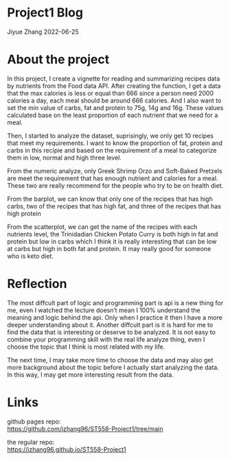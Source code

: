 Project1 Blog
================
Jiyue Zhang
2022-06-25

# About the project

In this project, I create a vignette for reading and summarizing recipes
data by nutrients from the Food data API. After creating the function, I
get a data that the max calories is less or equal than 666 since a
person need 2000 calories a day, each meal should be around 666
calories. And I also want to set the min value of carbs, fat and protein
to 75g, 14g and 16g. These values calculated base on the least
proportion of each nutrient that we need for a meal.

Then, I started to analyze the dataset, suprisingly, we only get 10
recipes that meet my requirements. I want to know the proportion of fat,
protein and carbs in this recipie and based on the requirement of a meal
to categorize them in low, normal and high three level.

From the numeric analyze, only Greek Shrimp Orzo and Soft-Baked Pretzels
are meet the requirement that has enough nutrient and calories for a
meal. These two are really recommend for the people who try to be on
health diet.

From the barplot, we can know that only one of the recipes that has high
carbs, two of the recipes that has high fat, and three of the recipes
that has high protein

From the scatterplot, we can get the name of the recipes with each
nutrients level, the Trinidadian Chicken Potato Curry is both high in
fat and protein but low in carbs which I think it is really interesting
that can be low at carbs but high in both fat and protein. It may really
good for someone who is keto diet.

# Reflection

The most diffcult part of logic and programming part is api is a new
thing for me, even I watched the lecture doesn’t mean I 100% understand
the meaning and logic behind the api. Only when I practice it then I
have a more deeper understanding about it. Another diffcult part is it
is hard for me to find the data that is interesting or deserve to be
analyzed. It is not easy to combine your programming skill with the real
life analyze thing, even I choose the topic that I think is most related
with my life.

The next time, I may take more time to choose the data and may also get
more background about the topic before I actually start analyzing the
data. In this way, I may get more interesting result from the data.

# Links

github pages repo:  
<https://github.com/jzhang96/ST558-Project1/tree/main>

the regular repo:  
<https://jzhang96.github.io/ST558-Project1>

